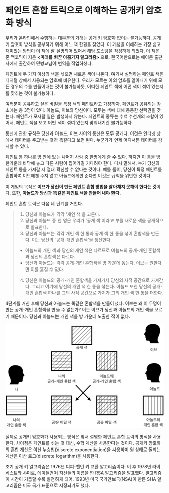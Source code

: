 # 페인트 혼합 트릭으로 이해하는 공개키 암호화 방식

우리가 온라인에서 수행하는 대부분의 거래는 공개 키 암호화 없이는 불가능하다. 공개키 암호화 방식을 공부하기 위해 어느 책 한권을 찾았다. 이 개념을 이해하는 가장 쉽고 재미있는 방법이 이 책에 잘 설명되어 있어서 해당 포스팅을 작성하게 되었다. 이 책은 존 맥코믹이 지은 **<미래를 바꾼 아홉가지 알고리즘>** 으로, 한국어판으로는 에이콘 출판사에서 출간하여 민병교님이 번역을 작업하셨다.

페인트에 두 가지 이상의 색을 섞으면 새로운 색이 나온다. 여기서 설명하는 페인트 색은 디지털 상에서 사용되는 암호에 비유한다. 우리가 모르는 이의 암호를 알아내기 위해 모든 경우의 수를 만들어내는 것이 불가능하듯, 어떠한 페인트 색에 어떤 색이 섞여 있는지를 맞추는 것이 불가능하다.

여러분이 공유하고 싶은 비밀을 특정 색의 페인트라고 가정하자. 페인트가 공유되는 장소에는 총 3명이 있다. 아놀드, 이브와 당신이다. 모두는 색에 대해 동등한 선택권을 갖는다. 페인트가 모자랄 일은 발생하지 않는다. 페인트의 종류는 수백 수천개의 조합이 있어서, 페인트 색을 보고 어떤 색이 섞여 있는지 맞춰내기란 불가능하다. 

통신에 관한 규칙은 당신과 아놀드, 이브 사이의 통신은 모두 공개다. 이것은 인터넷 상에서 데이터를 주고받는 것과 똑같다고 보면 된다. 누군가가 언제 어디서든 데이터를 감시할 수 있다. 

페인트 통 하나를 방 안에 있는 나머지 사람 중 한명에게 줄 수 있다. 하지만 이 통을 방 한가운데 바닥에 놓고 다른 사람이 집어가길 기다려야 한다. 다시 말해서, 누가 당신의 페인트 통을 가져갈 지 절대 확신할 수 없다는 것이다. 예를 들어, 당신이 특정 페인트를 혼합하여 이브에겐 주지 않고 아놀드에게만 준다면 이것은 규칙을 위반한 것이다.

이 게임의 목적은 **이브가 당신이 만든 페인트 혼합 방법을 알아채지 못해야 한다는 것**이다. 또한, **아놀드가 당신과 똑같은 페인트 색을 만들어 내야 한다.**

페인트 혼합 트릭은 다음 네 단계를 거친다.

>1. 당신과 아놀드가 각각 '개인 색'을 고른다.
>2. 당신과 아놀드 중 한 명은 우리가 '공개 색'이라고 부를 새로운 색을 공개적으로 발표한다.
>3. 당신과 아놀드는 각각 개인 색 한 통과 공개 색 한 통을 섞어 혼합색을 만든다. 이는 당신의 '공개-개인 혼합색'을 생산한다.
>
>- 아놀드의 개인 색과 당신의 개인 색은 다르므로 아놀드의 공개-개인 혼합색과 당신의 혼합색은 다르다.
>- 당신과 아놀드는 각각 공개-개인 혼합색을 방 가운데 놓는다. 이브는 원한다면 이를 훔칠 수 있다. 
>
>4. 당신은 아놀드의 공개-개인 혼합색을 가져가서 당신의 사적 공간으로 가져간다. 그리고 여기에 당신의 개인 색 한 통을 섞는다. 아놀드 또한 당신의 공개-개인 혼합색 하나를 그의 사적 공간으로 가져가 그의 개인 색 한 통을 더한다.

4단계를 거친 후에 당신과 아놀드는 똑같은 혼합색을 만들어냈다. 이브는 왜 이 두명이 만든 공개-개인 혼합색을 만들 수 없는가? 이는 이브가 딩신과 아놀드의 개인 색을 모르기 때문이다. 당신과 아놀드는 개인 색을 방 가운데 노출한 적이 없다.

![image-20200912114229182](../images/image-20200912114229182.png)

실제로 공개키 암호화가 사용되는 방식은 앞서 설명한 페인트 혼합 트릭의 방식을 사용한다. 차이점은 페인트를 섞는 것 대신, 수학 계산을 사용한다는 것이다. 공개키 암호화의 혼합 계산은 이산 누승법(discrete exponentiation)을 사용하며 원 상태로 돌리는 계산은 이산 로그(discrete logarithm)을 사용한다. 

초기 공개 키 알고리즘은 1976년 디피-헬먼 키 교환 알고리즘이다. 이 후 1978년 라이베스트와 샤미르, 에이들먼이 자신들의 이름을 딴 RSA 알고리즘을 발표했다. 알고리즘이 시간이 거듭할 수록 발전하게 되어, 1993년 미국 국가안보국(NSA)이 만든 SHA 알고리즘은 미국 국가 표준으로 지정되기도 했다.



